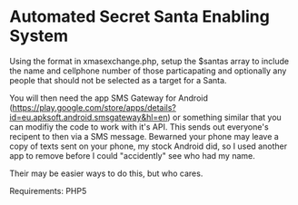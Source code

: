 Automated Secret Santa Enabling System
=====

Using the format in xmasexchange.php, setup the $santas array to include the name and cellphone number of those particapating and optionally any people that should not be selected as a target for a Santa.

You will then need the app SMS Gateway for Android (https://play.google.com/store/apps/details?id=eu.apksoft.android.smsgateway&hl=en) or something similar that you can modifiy the code to work with it's API. This sends out everyone's recipent to then via a SMS message. Bewarned your phone may leave a copy of texts sent on your phone, my stock Android did, so I used another app to remove before I could "accidently" see who had my name.

Their may be easier ways to do this, but who cares.

Requirements: PHP5
